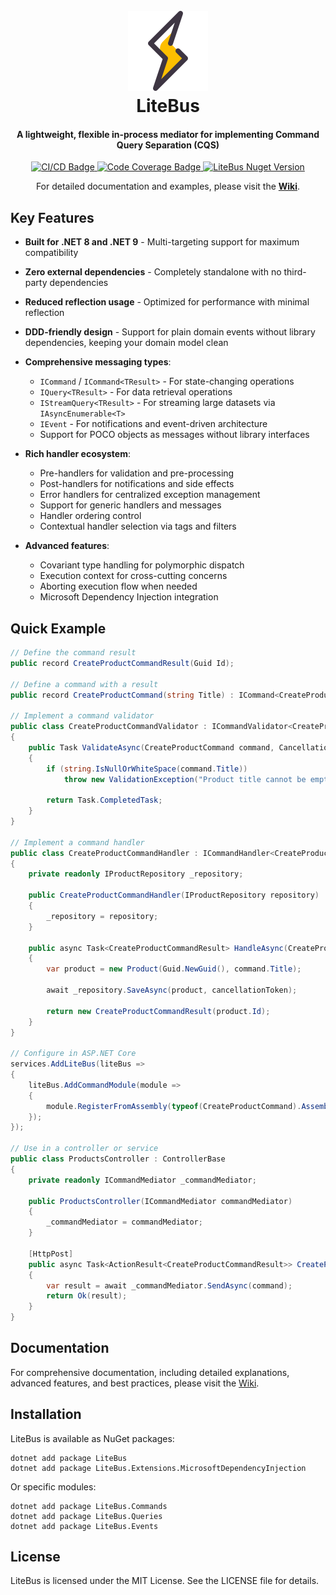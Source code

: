 <h1 align="center"><br>
<a href="https://github.com/litenova/LiteBus">
<img src="assets/logo/icon.png">
</a>
<br>
LiteBus
<br>
</h1>
<h4 align="center">A lightweight, flexible in-process mediator for implementing Command Query Separation (CQS)</h4>
<p align="center">
<a href="https://github.com/litenova/LiteBus/actions/workflows/release.yml">
<img src="https://github.com/litenova/LiteBus/actions/workflows/release.yml/badge.svg" alt="CI/CD Badge" />
</a>
<a href="https://codecov.io/gh/litenova/LiteBus" >
<img src="https://codecov.io/gh/litenova/LiteBus/graph/badge.svg?token=XBNYITSV5A" alt="Code Coverage Badge" />
</a>
<a href="https://www.nuget.org/packages/LiteBus">
<img src="https://img.shields.io/nuget/vpre/LiteBus.svg" alt="LiteBus Nuget Version" />
</a>
</p>
<p align="center">
For detailed documentation and examples, please visit the <a href="https://github.com/litenova/LiteBus/wiki"><b>Wiki</b></a>.
</p>

## Key Features

- **Built for .NET 8 and .NET 9** - Multi-targeting support for maximum compatibility
- **Zero external dependencies** - Completely standalone with no third-party dependencies
- **Reduced reflection usage** - Optimized for performance with minimal reflection
- **DDD-friendly design** - Support for plain domain events without library dependencies, keeping your domain model clean
- **Comprehensive messaging types**:
  - `ICommand` / `ICommand<TResult>` - For state-changing operations
  - `IQuery<TResult>` - For data retrieval operations
  - `IStreamQuery<TResult>` - For streaming large datasets via `IAsyncEnumerable<T>`
  - `IEvent` - For notifications and event-driven architecture
  - Support for POCO objects as messages without library interfaces

- **Rich handler ecosystem**:
  - Pre-handlers for validation and pre-processing
  - Post-handlers for notifications and side effects
  - Error handlers for centralized exception management
  - Support for generic handlers and messages
  - Handler ordering control
  - Contextual handler selection via tags and filters

- **Advanced features**:
  - Covariant type handling for polymorphic dispatch
  - Execution context for cross-cutting concerns
  - Aborting execution flow when needed
  - Microsoft Dependency Injection integration

## Quick Example

```csharp
// Define the command result
public record CreateProductCommandResult(Guid Id);

// Define a command with a result
public record CreateProductCommand(string Title) : ICommand<CreateProductCommandResult>;

// Implement a command validator
public class CreateProductCommandValidator : ICommandValidator<CreateProductCommand>
{
    public Task ValidateAsync(CreateProductCommand command, CancellationToken cancellationToken = default)
    {
        if (string.IsNullOrWhiteSpace(command.Title))
            throw new ValidationException("Product title cannot be empty");
            
        return Task.CompletedTask;
    }
}

// Implement a command handler
public class CreateProductCommandHandler : ICommandHandler<CreateProductCommand, CreateProductCommandResult>
{
    private readonly IProductRepository _repository;
    
    public CreateProductCommandHandler(IProductRepository repository)
    {
        _repository = repository;
    }
    
    public async Task<CreateProductCommandResult> HandleAsync(CreateProductCommand command, CancellationToken cancellationToken = default)
    {
        var product = new Product(Guid.NewGuid(), command.Title);
        
        await _repository.SaveAsync(product, cancellationToken);
        
        return new CreateProductCommandResult(product.Id);
    }
}

// Configure in ASP.NET Core
services.AddLiteBus(liteBus =>
{
    liteBus.AddCommandModule(module =>
    {
        module.RegisterFromAssembly(typeof(CreateProductCommand).Assembly);
    });
});

// Use in a controller or service
public class ProductsController : ControllerBase
{
    private readonly ICommandMediator _commandMediator;
    
    public ProductsController(ICommandMediator commandMediator)
    {
        _commandMediator = commandMediator;
    }
    
    [HttpPost]
    public async Task<ActionResult<CreateProductCommandResult>> CreateProduct(CreateProductCommand command)
    {
        var result = await _commandMediator.SendAsync(command);
        return Ok(result);
    }
}
```

## Documentation

For comprehensive documentation, including detailed explanations, advanced features, and best practices, please visit the [Wiki](https://github.com/litenova/LiteBus/wiki).

## Installation

LiteBus is available as NuGet packages:

```
dotnet add package LiteBus
dotnet add package LiteBus.Extensions.MicrosoftDependencyInjection
```

Or specific modules:

```
dotnet add package LiteBus.Commands
dotnet add package LiteBus.Queries
dotnet add package LiteBus.Events
```

## License

LiteBus is licensed under the MIT License. See the LICENSE file for details.

